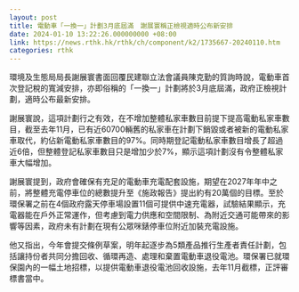 ```yaml
---
layout: post
title: 電動車「一換一」計劃3月底屆滿　謝展寰稱正檢視適時公布新安排
date: 2024-01-10 13:22:26.000000000 +08:00
link: https://news.rthk.hk/rthk/ch/component/k2/1735667-20240110.htm
categories: rthk
---
```


環境及生態局局長謝展寰書面回覆民建聯立法會議員陳克勤的質詢時說，電動車首次登記稅的寬減安排，亦即俗稱的「一換一」計劃將於3月底屆滿，政府正檢視計劃，適時公布最新安排。

謝展寰說，這項計劃行之有效，在不增加整體私家車數目前提下提高電動私家車數目，截至去年11月，已有近60700輛舊的私家車在計劃下銷毀或者被新的電動私家車取代，約佔新電動私家車數目的97%。同時期登記電動私家車數目增長了超過近6倍，但整體登記私家車數目只是增加少於7%，顯示這項計劃沒有令整體私家車大幅增加。

謝展寰提到，政府會確保有充足的電動車充電配套設施，期望在2027年年中之前，將整體充電停車位的總數提升至《施政報告》提出約有20萬個的目標。至於環保署之前在4個政府露天停車場設置11個可提供中速充電器，試驗結果顯示，充電器能在戶外正常運作，但考慮到電力供應和空間限制、為附近交通可能帶來的影響等因素，政府未有計劃在現有公眾咪錶停車位附近加裝充電設施。
 
他又指出，今年會提交條例草案，明年起逐步為5類產品推行生產者責任計劃，包括讓持份者共同分擔回收、循環再造、處理和棄置電動車退役電池。環保署已就環保園內的一幅土地招標，以提供電動車退役電池回收設施，去年11月截標，正評審標書當中。
